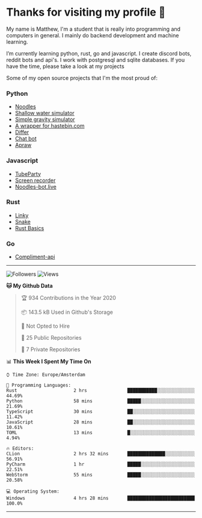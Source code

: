 # Thanks for visiting my profile 👋

My name is Matthew, I'm a student that is really into programming and computers in general. I mainly do backend development and machine learning.

I’m currently learning python, rust, go and javascript. I create discord bots, reddit bots and api's. I work with postgresql and sqlite databases. If you have the time, please take a look at my projects

Some of my open source projects that I'm the most proud of: 

### Python
* [Noodles](https://github.com/DankDumpster/Noodles "Noodles discord bot") <!-- * [Modmail](https://github.com/Floor-Gang/modmail "Modmail made for pewds' official discord") -->
* [Shallow water simulator](https://github.com/DankDumpster/water-sim-1.0 "Shallow water simulator")
* [Simple gravity simulator](https://github.com/DankDumpster/GravitySimulator "Gravity simulator")
* [A wrapper for hastebin.com](https://github.com/DankDumpster/HasteBinWrapper "Hastebin Wrapper")
* [Differ](https://github.com/DankDumpster/Differ "Finds the diffirences in pictures")
* [Chat bot](https://github.com/DankDumpster/chatbot "Chat bot made with tensorflow")
* [Apraw](https://github.com/DankDumpster/apraw "apraw")

### Javascript
* [TubeParty](https://github.com/DankDumpster/TubeParty "Watch youtube videos together")
* [Screen recorder](https://github.com/DankDumpster/ScreenRecorder "Screen recorder made in electron")
* [Noodles-bot.live](https://github.com/DankDumpster/vue-noodles-live "Site for the discord bot noodles")

### Rust
* [Linky](https://github.com/DankDumpster/Linky "Link shortener made with rust and react")
* [Snake](https://github.com/DankDumpster/snake-game "Snake game made with piston in rust")
* [Rust Basics](https://github.com/DankDumpster/rust-basics "All the basics of rust in one repo!")

### Go
* [Compliment-api](https://github.com/DankDumpster/compliment-api "compliment api made in go")

---
![Followers](https://img.shields.io/github/followers/DankDumpster?style=social)
![Views](https://komarev.com/ghpvc/?username=DankDumpster&style=flat-square&color=green)
<!--START_SECTION:waka-->
**🐱 My Github Data** 

> 🏆 934 Contributions in the Year 2020
 > 
> 📦 143.5 kB Used in Github's Storage 
 > 
> 🚫 Not Opted to Hire
 > 
> 📜 25 Public Repositories
 > 
> 🔑 7 Private Repositories 

📊 **This Week I Spent My Time On** 

```text
⌚︎ Time Zone: Europe/Amsterdam

💬 Programming Languages: 
Rust                     2 hrs               ███████████░░░░░░░░░░░░░░   44.69% 
Python                   58 mins             █████░░░░░░░░░░░░░░░░░░░░   21.69% 
TypeScript               30 mins             ██░░░░░░░░░░░░░░░░░░░░░░░   11.42% 
JavaScript               28 mins             ██░░░░░░░░░░░░░░░░░░░░░░░   10.61% 
TOML                     13 mins             █░░░░░░░░░░░░░░░░░░░░░░░░   4.94%

🔥 Editors: 
CLion                    2 hrs 32 mins       ██████████████░░░░░░░░░░░   56.91% 
PyCharm                  1 hr                █████░░░░░░░░░░░░░░░░░░░░   22.51% 
WebStorm                 55 mins             █████░░░░░░░░░░░░░░░░░░░░   20.58%

💻 Operating System: 
Windows                  4 hrs 28 mins       █████████████████████████   100.0%

```


<!--END_SECTION:waka-->
-------
